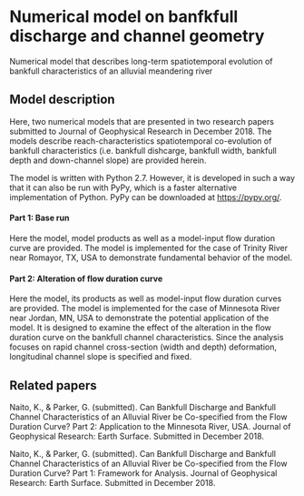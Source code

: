 # Numerical model on banfkfull discharge and channel geometry

Numerical model that describes long-term spatiotemporal evolution of bankfull characteristics of an alluvial meandering river


## Model description

Here, two numerical models that are presented in two research papers submitted to Journal of Geophysical Research in December 2018. 
The models describe reach-characteristics spatiotemporal co-evolution of bankfull characteristics (i.e. bankfull dishcarge, bankfull width, bankfull depth and down-channel slope) are provided herein. 

The model is written with Python 2.7. However, it is developed in such a way that it can also be run with PyPy, which is a faster alternative implementation of Python. PyPy can be downloaded at https://pypy.org/. 


#### Part 1: Base run

Here the model, model products as well as a model-input flow duration curve are provided. 
The model is implemented for the case of Trinity River near Romayor, TX, USA to demonstrate fundamental behavior of the model. 


#### Part 2: Alteration of flow duration curve

Here the model, its products as well as model-input flow duration curves are provided. 
The model is implemented for the case of Minnesota River near Jordan, MN, USA to demonstrate the potential application of the model. 
It is designed to examine the effect of the alteration in the flow duration curve on the bankfull channel characteristics. 
Since the analysis focuses on rapid channel cross-section (width and depth) deformation, longitudinal channel slope is specified and fixed. 


## Related papers

Naito, K., & Parker, G. (submitted). Can Bankfull Discharge and Bankfull Channel Characteristics of an Alluvial River be Co-specified from the Flow Duration Curve? Part 2: Application to the Minnesota River, USA. Journal of Geophysical Research: Earth Surface. Submitted in December 2018.

Naito, K., & Parker, G. (submitted). Can Bankfull Discharge and Bankfull Channel Characteristics of an Alluvial River be Co-specified from the Flow Duration Curve? Part 1: Framework for Analysis. Journal of Geophysical Research: Earth Surface. Submitted in December 2018.
